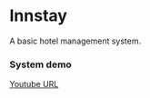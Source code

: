 # Innstay
A basic hotel management system.

### System demo
[Youtube URL](https://www.youtube.com/watch?v=lblWp70SiKQ)
